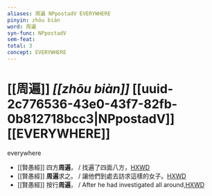 ```yaml
---
aliases: 周遍 NPpostadV EVERYWHERE
pinyin: zhōu biàn
word: 周遍
syn-func: NPpostadV
sem-feat: 
total: 3
concept: EVERYWHERE 
---
```

# [[周遍]] *[[zhōu biàn]]*  [[uuid-2c776536-43e0-43f7-82fb-0b812718bcc3|NPpostadV]] [[EVERYWHERE]]
everywhere
 - [[賢愚經]] 四方**周遍**， / 找遍了四面八方，[HXWD](https://hxwd.org/textview.html?location=KR6b0059_T_001-0350c.37)
 - [[賢愚經]] **周遍**求之。 / 讓他們到處去訪求這樣的女子。[HXWD](https://hxwd.org/textview.html?location=KR6b0059_T_005-0384c.13)
 - [[賢愚經]] 按行**周遍**， / After he had investigated all around,[HXWD](https://hxwd.org/textview.html?location=KR6b0059_T_010-0419c.5)